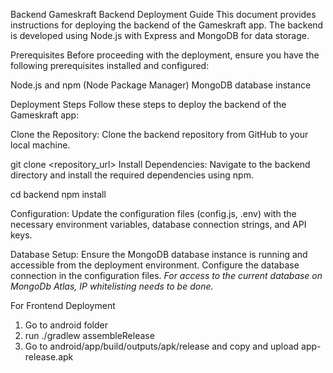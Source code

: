 Backend
Gameskraft Backend Deployment Guide
This document provides instructions for deploying the backend of the Gameskraft app. The backend is developed using Node.js with Express and MongoDB for data storage.

Prerequisites
Before proceeding with the deployment, ensure you have the following prerequisites installed and configured:

Node.js and npm (Node Package Manager)
MongoDB database instance

Deployment Steps
Follow these steps to deploy the backend of the Gameskraft app:

Clone the Repository:
Clone the backend repository from GitHub to your local machine.

git clone <repository_url>
Install Dependencies:
Navigate to the backend directory and install the required dependencies using npm.


cd backend
npm install

Configuration:
Update the configuration files (config.js, .env) with the necessary environment variables, database connection strings, and API keys.

Database Setup:
Ensure the MongoDB database instance is running and accessible from the deployment environment. Configure the database connection in the configuration files.
*For access to the current database on MongoDb Atlas, IP whitelisting needs to be done.*

For Frontend Deployment
1) Go to android folder 
2) run ./gradlew assembleRelease 
3) Go to android/app/build/outputs/apk/release and copy and  upload app-release.apk

